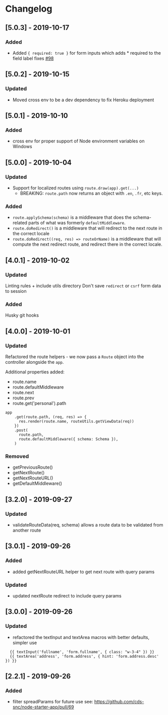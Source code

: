 # Changelog

## [5.0.3] - 2019-10-17

### Added 
- Added `{ required: true }` for form inputs which adds * required to the field label fixes [#98](https://github.com/cds-snc/node-starter-app/issues/98)


## [5.0.2] - 2019-10-15

### Updated 
- Moved cross env to be a dev dependency to fix Heroku deployment

## [5.0.1] - 2019-10-10

### Added 
- cross env for proper support of Node environment variables on Windows

## [5.0.0] - 2019-10-04

### Updated
- Support for localized routes using `route.draw(app).get(...)`
  * BREAKING: `route.path` now returns an object with `.en`, `.fr`, etc keys.

### Added
- `route.applySchema(schema)` is a middleware that does the schema-related parts of what was formerly `defaultMiddleware`.
- `route.doRedirect()` is a middleware that will redirect to the next route in the correct locale
- `route.doRedirect((req, res) => routeOrName)` is a middleware that will compute the next redirect route, and redirect there in the correct locale.


## [4.0.1] - 2019-10-02
### Updated
Linting rules + include utils directory
Don't save `redirect` or `csrf` form data to session

### Added
Husky git hooks


## [4.0.0] - 2019-10-01
### Updated
Refactored the route helpers - we now pass a `Route` object into the controller alongside the `app`.

Additional properties added:
- route.name
- route.defaultMiddleware
- route.next
- route.prev
- route.get('personal').path

```
app
    .get(route.path, (req, res) => {
      res.render(route.name, routeUtils.getViewData(req))
    })
    .post(
      route.path,
      route.defaultMiddleware({ schema: Schema }),
    )
```

### Removed
- getPreviousRoute()
- getNextRoute()
- getNextRouteURL()
- getDefaultMiddleware()

## [3.2.0] - 2019-09-27
### Updated
- validateRouteData(req, schema) allows a route data to be validated from another route

## [3.0.1] - 2019-09-26
### Added
- added getNextRouteURL helper to get next route with query params
### Updated
- updated nextRoute redirect to include query params


## [3.0.0] - 2019-09-26
### Updated
- refactored the textInput and textArea macros with better defaults, simpler use
```
  {{ textInput('fullname', 'form.fullname', { class: "w-3-4" }) }}
  {{ textArea('address', 'form.address', { hint: 'form.address.desc' }) }}
```


## [2.2.1] - 2019-09-26
### Added
- filter spreadParams for future use
  see: https://github.com/cds-snc/node-starter-app/pull/69
